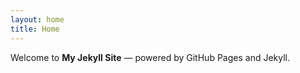 ```yaml
---
layout: home
title: Home
---
```


Welcome to **My Jekyll Site** — powered by GitHub Pages and Jekyll.